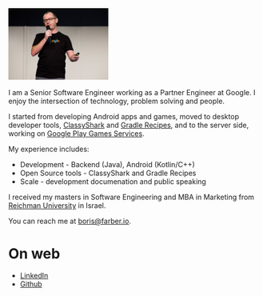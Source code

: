 
<img src="img/Header.jpg" width="200"/>

I am a Senior Software Engineer working as a Partner Engineer at Google. I enjoy the intersection
of technology, problem solving and people.

I started from developing Android apps and games, moved to desktop 
developer tools, [ClassyShark](https://github.com/google/android-classyshark) and [Gradle Recipes](https://github.com/android/gradle-recipes), 
and to the server side, working on [Google Play Games Services](https://developer.android.com/games/pgs/overview).
 
My experience includes: 
* Development - Backend (Java), Android (Kotlin/C++)
* Open Source tools - ClassyShark and Gradle Recipes
* Scale - development documenation and public speaking 

I received my masters in Software Engineering and MBA in Marketing from [Reichman 
University](https://www.runi.ac.il/en/) in Israel.

You can reach me at <boris@farber.io>.

# On web
* [LinkedIn](https://www.linkedin.com/in/borisfarber/) 
* [Github](https://github.com/borisf) 
